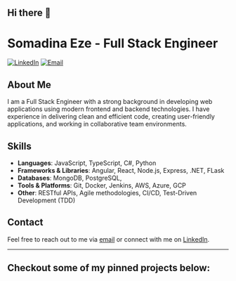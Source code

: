## Hi there 👋
# Somadina Eze - Full Stack Engineer

[![LinkedIn](https://img.shields.io/badge/LinkedIn-Profile-blue)](https://www.linkedin.com/in/somadina-eze/)
[![Email](https://img.shields.io/badge/Email-somadina6@gmail.com-blue)](mailto:somadina6@gmail.com)

## About Me
I am a Full Stack Engineer with a strong background in developing web applications using modern frontend and backend technologies. I have experience in delivering clean and efficient code, creating user-friendly applications, and working in collaborative team environments.

## Skills
- **Languages**: JavaScript, TypeScript, C#, Python
- **Frameworks & Libraries**: Angular, React, Node.js, Express, .NET, FLask
- **Databases**: MongoDB, PostgreSQL, 
- **Tools & Platforms**: Git, Docker, Jenkins, AWS, Azure, GCP
- **Other**: RESTful APIs, Agile methodologies, CI/CD, Test-Driven Development (TDD)

## Contact
Feel free to reach out to me via [email](mailto:somadina6@gmail.com) or connect with me on [LinkedIn](https://www.linkedin.com/in/somadina-eze/).

---
## Checkout some of my pinned projects below:

